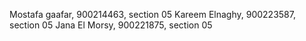 Mostafa gaafar, 900214463, section 05
Kareem Elnaghy, 900223587, section 05
Jana El Morsy, 900221875, section 05

